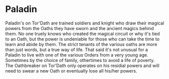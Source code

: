 # Paladin
Paladin's on Tor'Dath are trained soldiers and knight who draw their magical powers from the Oaths they have sworn and the ancient magics behind them. No one truely knows who created the magical circuit or why it's tied to an Oath, but the power is undeniable for those who can take the time to learn and abide by them. The strict tenants of the various oaths are more than just words, but a true way of life. That said it's not unusual for a Paladin to live with one of the various Orders from a very young age. Sometimes by the choice of family, othertimes to avoid a life of poverty.  
The Oathbreaker on Tor'Dath only operates on his residial powers and will need to swear a new Oath or eventually lose all his/her powers.
